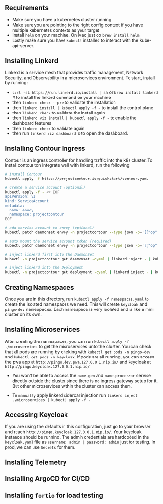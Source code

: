## Requirements
- Make sure you have a kubernetes cluster running
- Make sure you are pointing to the right config context if you have multiple kubernetes contexts as your target
- Install `helm` on your machine. On Mac just do `brew install helm`
- Lastly make sure you have `kubectl` installed to interact with the kube-api-server.

## Installing Linkerd
Linkerd is a service mesh that provides traffic management, Network Security, and Observability in a microservices environment. To start, install by running:
-  `curl -sL https://run.linkerd.io/install | sh` or `brew install linkerd` # to install the linkerd command on your machine
- then `linkerd check --pre` to validate the installation
- then `linkerd install | kubectl apply -f -` to install the control plane
- then `linkerd check` to validate the install again
- then `linkerd viz install | kubectl apply -f -` to enable the dashboard features
- then `linkerd check` to validate again
- then run `linkerd viz dashboard &` to open the dashboard.


## Installing Contour Ingress
Contour is an ingress controller for handling traffic into the k8s cluster. To install contour ton integrate well with linkerd, run the following:
```bash
# install Contour
kubectl apply -f https://projectcontour.io/quickstart/contour.yaml

# create a service account (optional)
kubectl apply -f - << EOF
apiVersion: v1
kind: ServiceAccount
metadata:
  name: envoy
  namespace: projectcontour
EOF

# add service account to envoy (optional)
kubectl patch daemonset envoy -n projectcontour --type json -p='[{"op": "add", "path": "/spec/template/spec/serviceAccount", "value": "envoy"}]'

# auto mount the service account token (required)
kubectl patch daemonset envoy -n projectcontour --type json -p='[{"op": "replace", "path": "/spec/template/spec/automountServiceAccountToken", "value": true}]'

# inject linkerd first into the DaemonSet
kubectl -n projectcontour get daemonset -oyaml | linkerd inject - | kubectl apply -f -

# inject linkerd into the Deployment
kubectl -n projectcontour get deployment -oyaml | linkerd inject - | kubectl apply -f -
```

## Creating Namespaces
Once you are in this directory, run `kubectl apply -f namespaces.yaml` to create the isolated namespaces we need. This will create `keycloak` and `pingo-dev` namespaces. Each namespace is very isolated and is like a mini cluster on its own.
## Installing Microservices
After creating the namespaces, you can run `kubectl apply -f ./microservices` to get the microservices unto the cluster. You can check that all pods are running by cheking with `kubectl get pods -n pingo-dev` and `kubectl get pods -n keycloak`. If pods are all running, you can access the pwa app at `http://pingo.dev.pwa.127.0.0.1.nip.io/` and keycloak at `http://pingo.keycloak.127.0.0.1.nip.io/`

- You won't be able to access the `name-gen` and `name-processor` service directly outside the cluster since there is no ingress gateway setup for it. But other microservices within the cluster can access them. 

- To `manually` apply linkerd sidercar injection run `linkerd inject ./microservices | kubectl apply -f -`

## Accessing Keycloak
If you are using the defaults in this configuration, just go to your browser and reach `http://pingo.keycloak.127.0.0.1.nip.io/`. Your keycloak instance should be running.  The admin credentials are hardcoded in the `keycloak.yaml` file as `username: admin | password: admin` just for testing. In prod, we can use `Secrets` for them. 


## Installing Telemetry


## Installing ArgoCD for CI/CD


## Installing `fortio` for load testing


## 